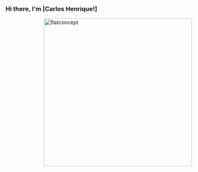 ### Hi there, I'm [Carlos Henrique!]

<img src="https://ibb.co/4mYQFVP" min-width="400px" max-width="400px" width="400px" align="right" alt="flatconcept">

<!--
**devCarlosHenSil/devCarlosHenSil** is a ✨ _special_ ✨ repository because its `README.md` (this file) appears on your GitHub profile.

Here are some ideas to get you started:

- 🔭 I’m currently working on ...
- 🌱 I’m currently learning ...
- 👯 I’m looking to collaborate on ...
- 🤔 I’m looking for help with ...
- 💬 Ask me about ...
- 📫 How to reach me: ...
- 😄 Pronouns: ...
- ⚡ Fun fact: ...
-->
